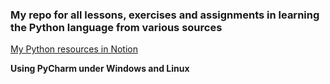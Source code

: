 ### My repo for all lessons, exercises and assignments in learning the Python language from various sources

[My Python resources in Notion](https://www.notion.so/Python-c487189e2fb447daa558ba350c45d9bb)

**Using PyCharm under Windows and Linux**



